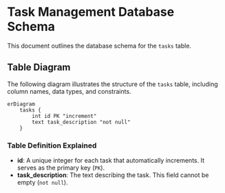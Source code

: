 # Task Management Database Schema

This document outlines the database schema for the `tasks` table.

## Table Diagram

The following diagram illustrates the structure of the `tasks` table, including column names, data types, and constraints.

```mermaid
erDiagram
    tasks {
        int id PK "increment"
        text task_description "not null"
    }
```

### Table Definition Explained

*   **id**: A unique integer for each task that automatically increments. It serves as the primary key (`PK`).
*   **task\_description**: The text describing the task. This field cannot be empty (`not null`).
